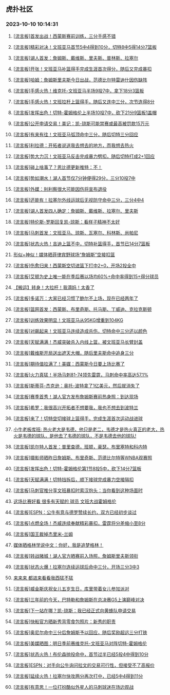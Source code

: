 ## 虎扑社区 
### 2023-10-10 10:14:31

1. [[流言板]首发出战！西蒙斯赛前训练，三分手感不错](https://bbs.hupu.com/62408219.html)

2. [[流言板]精彩对决！文班亚马首节5中4得到10分，切特8中5得14分7篮板](https://bbs.hupu.com/62408825.html)

3. [[流言板]湖人首发：詹姆斯、戴维斯、里夫斯、普林斯、拉塞尔](https://bbs.hupu.com/62408425.html)

4. [[流言板]开张！文班亚马补篮得手完成生涯首次得分，随后又完成暴扣](https://bbs.hupu.com/62408434.html)

5. [[流言板]哈姆：詹姆斯里夫斯今日出战，范德比尔特雷迪什因伤缺阵](https://bbs.hupu.com/62407679.html)

6. [[流言板]手感火热！维克托-文班亚马半场9投7中，拿下18分3篮板](https://bbs.hupu.com/62409570.html)

7. [[流言板]手感火热！文班拉杆上篮得手，随后又连中三分，次节连得8分](https://bbs.hupu.com/62409245.html)

8. [[流言板]发挥出色！切特-霍姆格伦上半场10投7中，砍下21分9篮板1盖帽](https://bbs.hupu.com/62409557.html)

9. [[流言板]公开申请交易！美记：凯-琼斯可能禁赛或最高被罚款15万元](https://bbs.hupu.com/62407286.html)

10. [[流言板]有来有往！文班亚马弧顶命中三分，随后切特三分回应](https://bbs.hupu.com/62409188.html)

11. [[流言板]利拉德：开拓者说送我去想去的地方，而我想去热火](https://bbs.hupu.com/62408550.html)

12. [[流言板]势大力沉！文班亚马反击完成暴力劈扣，随后切特打成2+1回应](https://bbs.hupu.com/62408593.html)

13. [[流言板]碰上啥事了？恩比德更新推特：不！](https://bbs.hupu.com/62409368.html)

14. [[流言板]势如潮水！湖人首节仅7分钟便得29分，三分10投7中](https://bbs.hupu.com/62409867.html)

15. [[流言板]外媒：别利察很大可能因伤将宣布退役](https://bbs.hupu.com/62407002.html)

16. [[流言板]还能有！拉塞尔外线运球后无视防守命中三分，三分4中4](https://bbs.hupu.com/62409812.html)

17. [[流言板]湖人首发四人确定：詹姆斯、戴维斯、拉塞尔、里夫斯](https://bbs.hupu.com/62407758.html)

18. [[流言板]特伦斯-罗斯回复凯-琼斯：看样子精神不太好](https://bbs.hupu.com/62407474.html)

19. [[流言板]马刺首发：文班亚马、琼斯、瓦塞尔、科林斯、尚帕尼](https://bbs.hupu.com/62407916.html)

20. [[流言板]状态火热！吉迪上篮不中，切特补篮得手，首节已14分7篮板](https://bbs.hupu.com/62408672.html)

21. [形似+神似！媒体晒菲律宾野球场“詹姆斯”空接扣篮](https://bbs.hupu.com/62407371.html)

22. [[流言板]伤愈归来！西蒙斯空切进篮下打中2+0，开场2投全中](https://bbs.hupu.com/62409723.html)

23. [[流言板]艾顿为史上唯一能在季后赛以场均60%+命中率得到15+得分球员](https://bbs.hupu.com/62407830.html)

24. [【搬运】转身！大拉杆！我滴妈！太香了](https://bbs.hupu.com/62409237.html)

25. [[流言板]多诺万：大家已经习惯了鲍尔不上场，现在已经两年了](https://bbs.hupu.com/62407769.html)

26. [[流言板]篮网首发：西蒙斯、布里奇斯、托马斯、丁威迪、克拉克斯顿](https://bbs.hupu.com/62407922.html)

27. [[流言板]训练效果明显！文班亚马从95KG增重到104KG](https://bbs.hupu.com/62407013.html)

28. [[流言板]对飙起来！文班亚马连续造成杀伤，切特命中三分还以颜色](https://bbs.hupu.com/62408554.html)

29. [[流言板]天赋满满！杰威突破杀入内线上篮，被文班亚马长臂封盖](https://bbs.hupu.com/62408471.html)

30. [[流言板]戴维斯开局送出遮天大帽，随后里夫斯命中追身三分](https://bbs.hupu.com/62409524.html)

31. [[流言板]期待值拉满了！美媒：西蒙斯今日要上场比赛了](https://bbs.hupu.com/62406546.html)

32. [[流言板]火力真猛！半场马刺81-74领先雷霆，马刺命中率高达57.1%](https://bbs.hupu.com/62409667.html)

33. [[流言板]斯蒂芬-杰克逊：奥托-波特拿了1亿美元，然后就消失了](https://bbs.hupu.com/62408227.html)

34. [[流言板]赛季首秀！湖人官方发布詹姆斯赛前热身照：到达现场](https://bbs.hupu.com/62408466.html)

35. [[流言板]希罗：我很高兴开拓者不想要我，我也不想去到波特兰](https://bbs.hupu.com/62405270.html)

36. [[流言板]来了！切特空切接球上篮得手，完成生涯首次运动战进球](https://bbs.hupu.com/62408361.html)

37. [小牛老板库班: 热火老大是韦德，他只是老二，韦德才是热火真正的老大，热火是韦德的球队，是他去了韦德的球队，不是韦德去他的球队!](https://bbs.hupu.com/62407737.html)

38. [[流言板]凯尔特人首发：普里查德，班顿，豪瑟，布里塞特和科内特](https://bbs.hupu.com/62407514.html)

39. [[流言板]摄影师晒昨日詹姆斯、布里奇斯、范德比尔特等WNBA观赛照](https://bbs.hupu.com/62407495.html)

40. [[流言板]发挥出色！切特-霍姆格伦第1节8投5中，砍下14分7篮板](https://bbs.hupu.com/62408853.html)

41. [[流言板]天赋满满！切特挡拆后，顺下接球完成暴力空接隔扣](https://bbs.hupu.com/62409428.html)

42. [[流言板]马刺官推分享文班暴扣时索汉抱头：当你看到这种场面时](https://bbs.hupu.com/62409489.html)

43. [这场比赛好看 很多有天赋的 球员 文班大战霍姆格伦](https://bbs.hupu.com/62408460.html)

44. [[流言板]ESPN：公牛有意与德罗赞续长约，双方已经初步谈过](https://bbs.hupu.com/62407827.html)

45. [[流言板]点燃全场！杰威连续奉献精彩暴扣，雷霆将分差缩小至8分](https://bbs.hupu.com/62409465.html)

46. [[流言板]国王裁掉杰里米-兰姆](https://bbs.hupu.com/62408166.html)

47. [媒体晒格林学说中文：你好，我是追梦格林！](https://bbs.hupu.com/62407334.html)

48. [[流言板]转战赌城！湖人官方晒赛前入场照，詹姆斯里夫斯领衔](https://bbs.hupu.com/62408366.html)

49. [[流言板]状态火爆！拉塞尔连续运球后命中三分，开场三分3中3](https://bbs.hupu.com/62409759.html)

50. [来来来 都进来看看我西猛不猛](https://bbs.hupu.com/62408398.html)

51. [[流言板]威金斯庆祝女儿五岁生日，库里带着女儿参加派对](https://bbs.hupu.com/62407166.html)

52. [[流言板]三年前的今天，巴特勒和詹姆斯在总决赛G5上演巅峰对决](https://bbs.hupu.com/62403040.html)

53. [[流言板]下一站在哪？凯-琼斯：我已经正式向黄蜂队申请交易](https://bbs.hupu.com/62406981.html)

54. [[流言板]快船官方晒新秀背零食包照片：新秀的职责](https://bbs.hupu.com/62407683.html)

55. [[流言板]奥尼尔命中三分后詹姆斯予以回应，随后奖励超远三分打铁](https://bbs.hupu.com/62410079.html)

56. [[流言板]美媒晒图：明日季前赛维克托-文班亚马对阵切特-霍姆格伦](https://bbs.hupu.com/62403028.html)

57. [[流言板]状态火热！布伦森抛投命中，首节过半已经5投4中得到10分](https://bbs.hupu.com/62408036.html)

58. [[流言板]ESPN：对手向公牛询问拉文的交易可行性，但接受不了高报价](https://bbs.hupu.com/62407717.html)

59. [[流言板]延续火热！拉塞尔快攻两分再次打中，已经5中4得到11分](https://bbs.hupu.com/62409777.html)

60. [[流言板]有意思！一位打扮酷似外星人的马刺球迷在场边观战](https://bbs.hupu.com/62408981.html)

